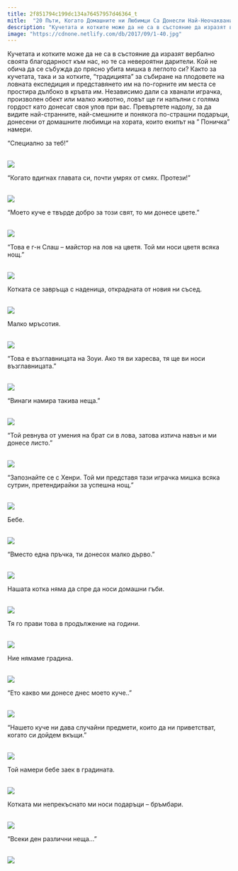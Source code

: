 ```yaml
---
title: 2f851794c199dc134a76457957d46364_t
mitle:  "20 Пъти, Когато Домашните ни Любимци Са Донесли Най-Неочакваните Подаръци!"
description: "Кучетата и котките може да не са в състояние да изразят вербално своята благодарност към нас, но те са невероятни дарители. Кой не обича да се събужда до прясно убит�"
image: "https://cdnone.netlify.com/db/2017/09/1-40.jpg"
---
```


 <p>Кучетата и котките може да не са в състояние да изразят вербално своята благодарност към нас, но те са невероятни дарители. Кой не обича да се събужда до прясно убита мишка в леглото си? Както за кучетата, така и за котките, “традицията” за събиране на плодовете на ловната експедиция и представянето им на по-горните им места се простира дълбоко в кръвта им. Независимо дали са хванали играчка, произволен обект или малко животно, ловът ще ги напълни с голяма гордост като донесат своя улов при вас. Превъртете надолу, за да видите най-странните, най-смешните и понякога по-страшни подаръци, донесени от домашните любимци на хората, които екипът на ” Поничка” намери.</p>      <p>“Специално за теб!”</p> <p> <br/><img src="https://cdnone.netlify.com/db/2017/09/1-40.jpg"/><br/></p> <p>“Когато вдигнах главата си, почти умрях от смях. Протези!”</p>      <p> <br/><img src="https://cdnone.netlify.com/db/2017/09/2-40.jpg"/><br/></p> <p>“Моето куче е твърде добро за този свят, то ми донесе цвете.”</p> <p> <br/><img src="https://cdnone.netlify.com/db/2017/09/3-36.jpg"/><br/></p> <p>“Това е г-н Слаш – майстор на лов на цветя. Той ми носи цветя всяка нощ.”</p>      <p> <br/><img src="https://cdnone.netlify.com/db/2017/09/4-38.jpg"/><br/></p> <p>Котката се завръща с наденица, открадната от новия ни съсед.</p> <p> <br/><img src="https://cdnone.netlify.com/db/2017/09/5-36.jpg"/><br/></p> <p>Малко мръсотия.</p> <p> <br/><img src="https://cdnone.netlify.com/db/2017/09/6-36.jpg"/><br/></p> <p>“Това е възглавницата на Зоуи. Ако тя ви харесва, тя ще ви носи възглавницата.”</p>      <p> <br/><img src="https://cdnone.netlify.com/db/2017/09/7-34.jpg"/><br/></p> <p>“Винаги намира такива неща.”</p> <p> <br/><img src="https://cdnone.netlify.com/db/2017/09/8-36.jpg"/><br/></p> <p>“Той ревнува от умения на брат си в лова, затова изтича навън и ми донесе листо.”</p>      <p> <br/><img src="https://cdnone.netlify.com/db/2017/09/9-38.jpg"/><br/></p> <p>“Запознайте се с Хенри. Той ми представя тази играчка мишка всяка сутрин, претендирайки за успешна нощ.”</p> <p> <br/><img src="https://cdnone.netlify.com/db/2017/09/10-36.jpg"/><br/></p> <p>Бебе.</p> <p> <br/><img src="https://cdnone.netlify.com/db/2017/09/11-32.jpg"/><br/></p> <p>“Вместо една пръчка, ти донесох малко дърво.”</p> <p> <br/><img src="https://cdnone.netlify.com/db/2017/09/12-33.jpg"/><br/></p> <p>Нашата котка няма да спре да носи домашни гъби.</p> <p> <br/><img src="https://cdnone.netlify.com/db/2017/09/14-33.jpg"/><br/></p> <p>Тя го прави това в продължение на години.</p> <p> <br/><img src="https://cdnone.netlify.com/db/2017/09/15-31.jpg"/><br/></p> <p>Ние нямаме градина.</p> <p> <br/><img src="https://cdnone.netlify.com/db/2017/09/16-28.jpg"/><br/></p> <p>“Ето какво ми донесе днес моето куче..”</p> <p> <br/><img src="https://cdnone.netlify.com/db/2017/09/17-27.jpg"/><br/></p> <p>“Нашето куче ни дава случайни предмети, които да ни приветстват, когато си дойдем вкъщи.”</p> <p> <br/><img src="https://cdnone.netlify.com/db/2017/09/18-21.jpg"/><br/></p> <p>Той намери бебе заек в градината.</p> <p> <br/><img src="https://cdnone.netlify.com/db/2017/09/19-20.jpg"/><br/></p> <p>Котката ми непрекъснато ми носи подаръци – бръмбари.</p> <p> <br/><img src="https://cdnone.netlify.com/db/2017/09/20-20.jpg"/><br/></p> <p>“Всеки ден различни неща…”</p> <p> <br/><img src="https://cdnone.netlify.com/db/2017/09/21-19.jpg"/><br/></p>       